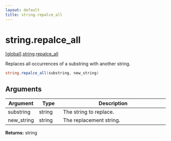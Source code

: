 ```yaml
---
layout: default
title: string.repalce_all
---
```


# string.repalce_all

[\[global\]]({{site.baseurl}}/docs/).[string]({{site.baseurl}}/docs/string/).[repalce_all]({{site.baseurl}}/docs/string/repalce_all/)

Replaces all occurrences of a substring with another string.

```cs
string.repalce_all(substring, new_string)
```

## Arguments

<table>
  <col width="15%">
  <col width="15%">
  <thead>
    <tr>
      <th>Argument</th>
      <th>Type</th>
      <th>Description</th>
    </tr>
  </thead>
  <tbody>
    <tr>
      <td>substring</td>
      <td>string</td>
      <td>The string to replace.</td>
    </tr>
    <tr>
      <td>new_string</td>
      <td>string</td>
      <td>The replacement string.</td>
    </tr>
  </tbody>
</table>

**Returns:** string
